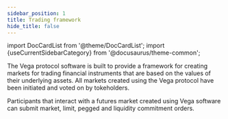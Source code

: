 ```yaml
---
sidebar_position: 1
title: Trading framework
hide_title: false
---
```

import DocCardList from '@theme/DocCardList';
import {useCurrentSidebarCategory} from '@docusaurus/theme-common';

The Vega protocol software is built to provide a framework for creating markets for trading financial instruments that are based on the values of their underlying assets. All markets created using the Vega protocol have been initiated and voted on by tokeholders.

Participants that interact with a futures market created using Vega software can submit market, limit, pegged and liquidity commitment orders.

<DocCardList items={useCurrentSidebarCategory().items}/>